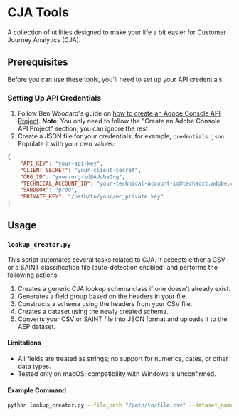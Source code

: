 # CJA Tools
A collection of utilities designed to make your life a bit easier for Customer Journey Analytics (CJA).

## Prerequisites
Before you can use these tools, you'll need to set up your API credentials.

### Setting Up API Credentials
1. Follow Ben Woodard's guide on [how to create an Adobe Console API Project](https://cran.r-project.org/web/packages/cjar/readme/README.html). **Note**: You only need to follow the "Create an Adobe Console API Project" section; you can ignore the rest.
2. Create a JSON file for your credentials, for example, `credentials.json`. Populate it with your own values:

```json
{
    "API_KEY": "your-api-key",
    "CLIENT_SECRET": "your-client-secret",
    "ORG_ID": "your-org-id@AdobeOrg",
    "TECHNICAL_ACCOUNT_ID": "your-technical-account-id@techacct.adobe.com",
    "SANDBOX": "prod",
    "PRIVATE_KEY": "/path/to/your/mc_private.key"
}
```

## Usage

### `lookup_creator.py`
This script automates several tasks related to CJA. It accepts either a CSV or a SAINT classification file (auto-detection enabled) and performs the following actions:

1. Creates a generic CJA lookup schema class if one doesn't already exist.
2. Generates a field group based on the headers in your file.
3. Constructs a schema using the headers from your CSV file.
4. Creates a dataset using the newly created schema.
5. Converts your CSV or SAINT file into JSON format and uploads it to the AEP dataset.

#### Limitations
- All fields are treated as strings; no support for numerics, dates, or other data types.
- Tested only on macOS; compatibility with Windows is unconfirmed.

#### Example Command
```bash
python lookup_creator.py --file_path "/path/to/file.csv" --dataset_name "aep_dataset_name" --creds "/path/to/credentials.json"
```
